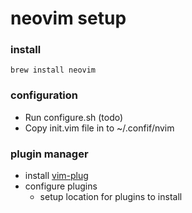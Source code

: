 # neovim setup 

### install
`brew install neovim`

### configuration 
- Run configure.sh (todo)
- Copy init.vim file in to ~/.confif/nvim

### plugin manager
- install [vim-plug](https://github.com/junegunn/vim-plug#installation)
- configure plugins
  - setup location for plugins to install

